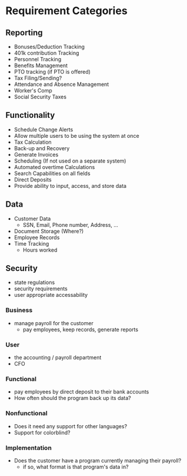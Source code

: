 
# Requirement Categories

## Reporting
* Bonuses/Deduction Tracking
* 401k contribution Tracking
* Personnel Tracking
* Benefits Management
* PTO tracking (if PTO is offered)
* Tax Filing/Sending?
* Attendance and Absence Management
* Worker's Comp
* Social Security Taxes

## Functionality
* Schedule Change Alerts
* Allow multiple users to be using the system at once
* Tax Calculation
* Back-up and Recovery
* Generate Invoices
* Scheduling (If not used on a separate system)
* Automated overtime Calculations
* Search Capabilities on all fields
* Direct Deposits
* Provide ability to input, access, and store data

## Data
* Customer Data
    *  SSN, Email, Phone number, Address, ...
* Document Storage (Where?)
* Employee Records
* Time Tracking
    * Hours worked


## Security
* state regulations
* security requirements
* user appropriate accessability


### Business
* manage payroll for the customer
  * pay employees, keep records, generate reports

### User
* the accounting / payroll department
* CFO

### Functional
* pay employees by direct deposit to their bank accounts
* How often should the program back up its data?


### Nonfunctional
* Does it need any support for other languages?
* Support for colorblind?


### Implementation
* Does the customer have a program currently managing their payroll?
  * if so, what format is that program's data in?
